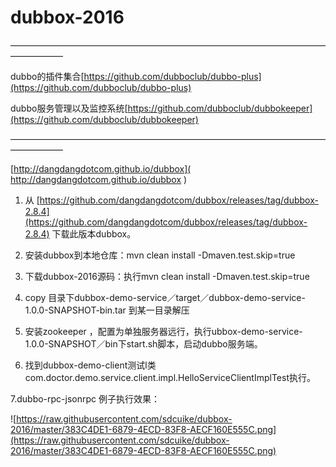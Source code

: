 # dubbox-2016
——————————————————————————————————————————


dubbo的插件集合[https://github.com/dubboclub/dubbo-plus](https://github.com/dubboclub/dubbo-plus)

dubbo服务管理以及监控系统[https://github.com/dubboclub/dubbokeeper](https://github.com/dubboclub/dubbokeeper)

——————————————————————————————————————————

 [http://dangdangdotcom.github.io/dubbox]( http://dangdangdotcom.github.io/dubbox
)
 
 
 
1. 从 [https://github.com/dangdangdotcom/dubbox/releases/tag/dubbox-2.8.4](https://github.com/dangdangdotcom/dubbox/releases/tag/dubbox-2.8.4) 下载此版本dubbox。

2. 安装dubbox到本地仓库：mvn clean install -Dmaven.test.skip=true
 
 
3. 下载dubbox-2016源码：执行mvn clean install -Dmaven.test.skip=true
4. copy 目录下dubbox-demo-service／target／dubbox-demo-service-1.0.0-SNAPSHOT-bin.tar 到某一目录解压
5. 安装zookeeper ，配置为单独服务器远行，执行ubbox-demo-service-1.0.0-SNAPSHOT／bin下start.sh脚本，启动dubbo服务端。
6. 找到dubbox-demo-client测试l类com.doctor.demo.service.client.impl.HelloServiceClientImplTest执行。

7.dubbo-rpc-jsonrpc 例子执行效果：


![https://raw.githubusercontent.com/sdcuike/dubbox-2016/master/383C4DE1-6879-4ECD-83F8-AECF160E555C.png](https://raw.githubusercontent.com/sdcuike/dubbox-2016/master/383C4DE1-6879-4ECD-83F8-AECF160E555C.png)
